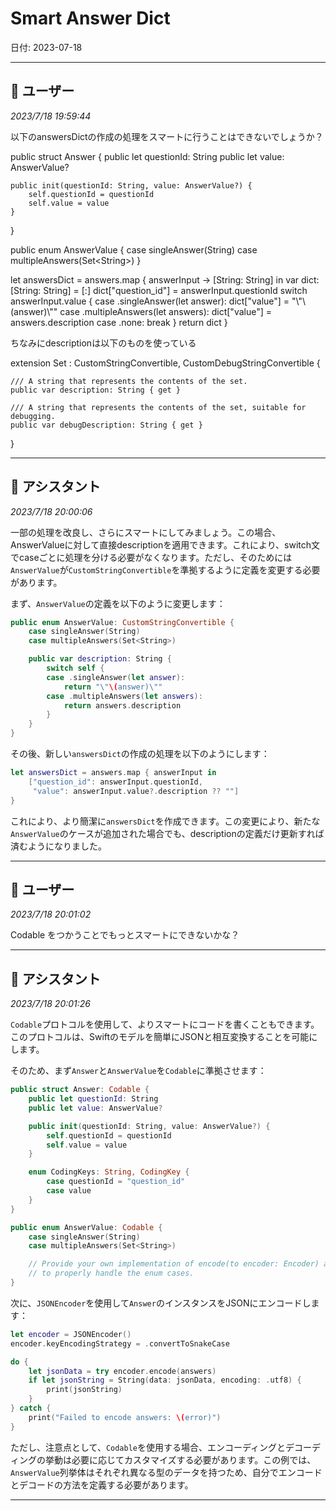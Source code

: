 # Smart Answer Dict

日付: 2023-07-18

---

## 👤 ユーザー
*2023/7/18 19:59:44*

以下のanswersDictの作成の処理をスマートに行うことはできないでしょうか？

public struct Answer {
    public let questionId: String
    public let value: AnswerValue?

    public init(questionId: String, value: AnswerValue?) {
        self.questionId = questionId
        self.value = value
    }
}

public enum AnswerValue {
    case singleAnswer(String)
    case multipleAnswers(Set&lt;String&gt;)
}

let answersDict = answers.map { answerInput -&gt; \[String: String\] in
            var dict: \[String: String\] = \[:\]
            dict\["question\_id"\] = answerInput.questionId
            switch answerInput.value {
            case .singleAnswer(let answer):
                dict\["value"\] = "\\"\\(answer)\\""
            case .multipleAnswers(let answers):
                dict\["value"\] = answers.description
            case .none:
                break
            }
            return dict
        }

ちなみにdescriptionは以下のものを使っている

extension Set : CustomStringConvertible, CustomDebugStringConvertible {

    /// A string that represents the contents of the set.
    public var description: String { get }

    /// A string that represents the contents of the set, suitable for debugging.
    public var debugDescription: String { get }
}

---

## 🤖 アシスタント
*2023/7/18 20:00:06*

一部の処理を改良し、さらにスマートにしてみましょう。この場合、AnswerValueに対して直接descriptionを適用できます。これにより、switch文でcaseごとに処理を分ける必要がなくなります。ただし、そのためには`AnswerValue`が`CustomStringConvertible`を準拠するように定義を変更する必要があります。

まず、`AnswerValue`の定義を以下のように変更します：

```swift
public enum AnswerValue: CustomStringConvertible {
    case singleAnswer(String)
    case multipleAnswers(Set<String>)

    public var description: String {
        switch self {
        case .singleAnswer(let answer):
            return "\"\(answer)\""
        case .multipleAnswers(let answers):
            return answers.description
        }
    }
}
```

その後、新しい`answersDict`の作成の処理を以下のようにします：

```swift
let answersDict = answers.map { answerInput in
    ["question_id": answerInput.questionId,
     "value": answerInput.value?.description ?? ""]
}
```

これにより、より簡潔に`answersDict`を作成できます。この変更により、新たな`AnswerValue`のケースが追加された場合でも、descriptionの定義だけ更新すれば済むようになりました。

---

## 👤 ユーザー
*2023/7/18 20:01:02*

Codable をつかうことでもっとスマートにできないかな？

---

## 🤖 アシスタント
*2023/7/18 20:01:26*

`Codable`プロトコルを使用して、よりスマートにコードを書くこともできます。このプロトコルは、Swiftのモデルを簡単にJSONと相互変換することを可能にします。

そのため、まず`Answer`と`AnswerValue`を`Codable`に準拠させます：

```swift
public struct Answer: Codable {
    public let questionId: String
    public let value: AnswerValue?

    public init(questionId: String, value: AnswerValue?) {
        self.questionId = questionId
        self.value = value
    }

    enum CodingKeys: String, CodingKey {
        case questionId = "question_id"
        case value
    }
}

public enum AnswerValue: Codable {
    case singleAnswer(String)
    case multipleAnswers(Set<String>)

    // Provide your own implementation of encode(to encoder: Encoder) and init(from decoder: Decoder)
    // to properly handle the enum cases.
}
```

次に、`JSONEncoder`を使用して`Answer`のインスタンスをJSONにエンコードします：

```swift
let encoder = JSONEncoder()
encoder.keyEncodingStrategy = .convertToSnakeCase

do {
    let jsonData = try encoder.encode(answers)
    if let jsonString = String(data: jsonData, encoding: .utf8) {
        print(jsonString)
    }
} catch {
    print("Failed to encode answers: \(error)")
}
```

ただし、注意点として、`Codable`を使用する場合、エンコーディングとデコーディングの挙動は必要に応じてカスタマイズする必要があります。この例では、`AnswerValue`列挙体はそれぞれ異なる型のデータを持つため、自分でエンコードとデコードの方法を定義する必要があります。

---

